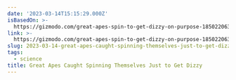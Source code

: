 ```yaml
---
date: '2023-03-14T15:15:29.000Z'
isBasedOn: >-
  https://gizmodo.com/great-apes-spin-to-get-dizzy-on-purpose-1850220636?utm_source=fark&utm_medium=website&utm_content=link&ICID=ref_fark
link: >-
  https://gizmodo.com/great-apes-spin-to-get-dizzy-on-purpose-1850220636?utm_source=fark&utm_medium=website&utm_content=link&ICID=ref_fark
slug: 2023-03-14-great-apes-caught-spinning-themselves-just-to-get-dizzy
tags:
  - science
title: Great Apes Caught Spinning Themselves Just to Get Dizzy
---
```


